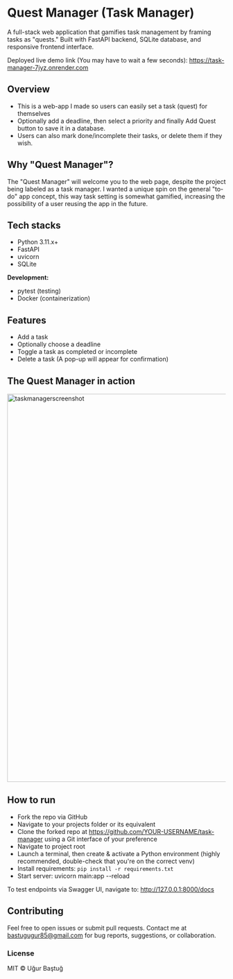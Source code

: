 # Quest Manager (Task Manager)

A full-stack web application that gamifies task management by framing tasks as "quests." Built with FastAPI backend, SQLite database, and responsive frontend interface.  

Deployed live demo link (You may have to wait a few seconds): https://task-manager-7jyz.onrender.com  

## Overview

- This is a web-app I made so users can easily set a task (quest) for themselves 
- Optionally add a deadline, then select a priority and finally Add Quest button to save it in a database.
- Users can also mark done/incomplete their tasks, or delete them if they wish.

## Why "Quest Manager"?

The "Quest Manager" will welcome you to the web page, despite the project being labeled as a task manager.
I wanted a unique spin on the general "to-do" app concept, this way task setting is somewhat
gamified, increasing the possibility of a user reusing the app in the future.

## Tech stacks

- Python 3.11.x+
- FastAPI
- uvicorn
- SQLite

**Development:**
- pytest (testing)
- Docker (containerization)

## Features

- Add a task
- Optionally choose a deadline  
- Toggle a task as completed or incomplete 
- Delete a task (A pop-up will appear for confirmation)

## The Quest Manager in action

<img width="786" height="895" alt="taskmanagerscreenshot" src="https://github.com/user-attachments/assets/a9b76a62-3b5a-46f1-b87c-b29bbc6939b6" />

## How to run

-  Fork the repo via GitHub
-  Navigate to your projects folder or its equivalent
- Clone the forked repo at https://github.com/YOUR-USERNAME/task-manager using a Git interface of your preference
- Navigate to project root
- Launch a terminal, then create & activate a Python environment 
(highly recommended, double-check that you're on the correct venv)
- Install requirements: `pip install -r requirements.txt`  
- Start server: uvicorn main:app --reload

To test endpoints via Swagger UI, navigate to: http://127.0.0.1:8000/docs

## Contributing

Feel free to open issues or submit pull requests.
Contact me at bastugugur85@gmail.com for bug reports, suggestions, or collaboration.


### License
MIT © Uğur Baştuğ
